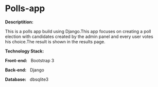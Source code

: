 # Polls-app

**Descriptition:**
    
This is a polls app build using Django.This app focuses on creating a poll election with candidates created by the admin panel and every user votes his choice.The result is shown in the results page.
   
**Technology Stack:**

__Front-end:__  &nbsp;&nbsp;Bootstrap 3

__Back-end:__ &nbsp;&nbsp;Django

__Database:__ &nbsp;&nbsp;dbsqlite3
